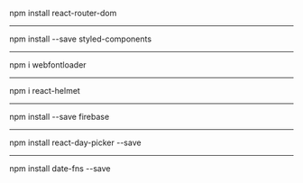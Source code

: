 npm install react-router-dom
- - -
npm install --save styled-components
- - -
npm i webfontloader
- - -
npm i react-helmet
- - -
npm install --save firebase
- - -
npm install react-day-picker --save
- - -
npm install date-fns --save